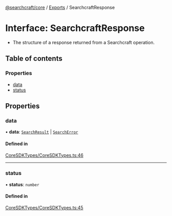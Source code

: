 [@searchcraft/core](../README.md) / [Exports](../modules.md) / SearchcraftResponse

# Interface: SearchcraftResponse

* The structure of a response returned from a Searchcraft operation.

## Table of contents

### Properties

- [data](SearchcraftResponse.md#data)
- [status](SearchcraftResponse.md#status)

## Properties

### data

• **data**: [`SearchResult`](SearchResult.md) \| [`SearchError`](../modules.md#searcherror)

#### Defined in

[CoreSDKTypes/CoreSDKTypes.ts:46](https://bitbucket.org/madebychalk/searchcraft-javascript-sdks/src/9ae1822c027894501f0c9466b2735e3ddcdec128/packages/core-sdk/src/CoreSDKTypes/CoreSDKTypes.ts#lines-46)

___

### status

• **status**: `number`

#### Defined in

[CoreSDKTypes/CoreSDKTypes.ts:45](https://bitbucket.org/madebychalk/searchcraft-javascript-sdks/src/9ae1822c027894501f0c9466b2735e3ddcdec128/packages/core-sdk/src/CoreSDKTypes/CoreSDKTypes.ts#lines-45)
